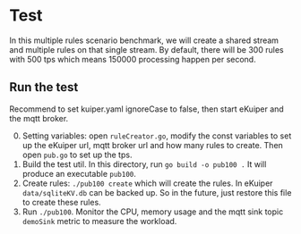 # Test

In this multiple rules scenario benchmark, we will create a shared stream and multiple rules on that single stream. By default, there will be 300 rules with 500 tps which means 150000 processing happen per second. 

## Run the test

Recommend to set kuiper.yaml ignoreCase to false, then start eKuiper and the mqtt broker.
   
0. Setting variables: open `ruleCreator.go`, modify the const variables to set up the eKuiper url, mqtt broker url and how many rules to create. Then open `pub.go` to set up the tps.
1. Build the test util. In this directory, run `go build -o pub100 .` It will produce an executable `pub100`.
2. Create rules: `./pub100 create` which will create the rules. In eKuiper `data/sqliteKV.db` can be backed up. So in the future, just restore this file to create these rules.
3. Run `./pub100`. Monitor the CPU, memory usage and the mqtt sink topic `demoSink` metric to measure the workload.